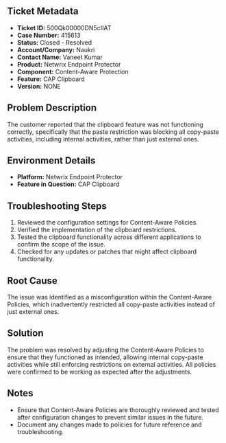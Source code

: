 ## Ticket Metadata
- **Ticket ID:** 500Qk00000DN5cIIAT
- **Case Number:** 415613
- **Status:** Closed - Resolved
- **Account/Company:** Naukri
- **Contact Name:** Vaneet Kumar
- **Product:** Netwrix Endpoint Protector
- **Component:** Content-Aware Protection
- **Feature:** CAP Clipboard
- **Version:** NONE

## Problem Description
The customer reported that the clipboard feature was not functioning correctly, specifically that the paste restriction was blocking all copy-paste activities, including internal activities, rather than just external ones.

## Environment Details
- **Platform:** Netwrix Endpoint Protector
- **Feature in Question:** CAP Clipboard

## Troubleshooting Steps
1. Reviewed the configuration settings for Content-Aware Policies.
2. Verified the implementation of the clipboard restrictions.
3. Tested the clipboard functionality across different applications to confirm the scope of the issue.
4. Checked for any updates or patches that might affect clipboard functionality.

## Root Cause
The issue was identified as a misconfiguration within the Content-Aware Policies, which inadvertently restricted all copy-paste activities instead of just external ones.

## Solution
The problem was resolved by adjusting the Content-Aware Policies to ensure that they functioned as intended, allowing internal copy-paste activities while still enforcing restrictions on external activities. All policies were confirmed to be working as expected after the adjustments.

## Notes
- Ensure that Content-Aware Policies are thoroughly reviewed and tested after configuration changes to prevent similar issues in the future.
- Document any changes made to policies for future reference and troubleshooting.
